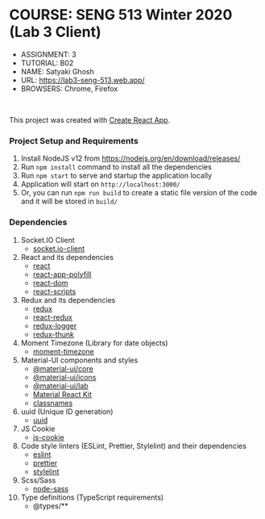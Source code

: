 # COURSE: SENG 513 Winter 2020 (Lab 3 Client)

- ASSIGNMENT: 3
- TUTORIAL: B02
- NAME: Satyaki Ghosh
- URL: https://lab3-seng-513.web.app/
- BROWSERS: Chrome, Firefox

<br />

This project was created with [Create React App](https://github.com/facebook/create-react-app).

### Project Setup and Requirements

1. Install NodeJS v12 from https://nodejs.org/en/download/releases/
1. Run `npm install` command to install all the dependencies
1. Run `npm start` to serve and startup the application locally
1. Application will start on `http://localhost:3000/`
1. Or, you can run `npm run build` to create a static file version of the code and it will be stored in `build/`

### Dependencies

1. Socket.IO Client
   - [socket.io-client](https://www.npmjs.com/package/socket.io-client)
1. React and its dependencies
   - [react](https://www.npmjs.com/package/react)
   - [react-app-polyfill](https://www.npmjs.com/package/react-app-polyfill)
   - [react-dom](https://www.npmjs.com/package/react-dom)
   - [react-scripts](https://www.npmjs.com/package/react-scripts)
1. Redux and its dependencies
   - [redux](https://www.npmjs.com/package/redux)
   - [react-redux](https://www.npmjs.com/package/react-redux)
   - [redux-logger](https://www.npmjs.com/package/redux-logger)
   - [redux-thunk](https://www.npmjs.com/package/redux-thunk)
1. Moment Timezone (Library for date objects)
   - [moment-timezone](https://www.npmjs.com/package/moment-timezone)
1. Material-UI components and styles
   - [@material-ui/core](https://www.npmjs.com/package/@material-ui/core)
   - [@material-ui/icons](https://www.npmjs.com/package/@material-ui/icons)
   - [@material-ui/lab](https://www.npmjs.com/package/@material-ui/lab)
   - [Material React Kit](https://demos.creative-tim.com/material-kit-react/#/documentation/tutorial)
   - [classnames](https://www.npmjs.com/package/classnames)
1. uuid (Unique ID generation)
   - [uuid](https://www.npmjs.com/package/uuid)
1. JS Cookie
   - [js-cookie](https://www.npmjs.com/package/js-cookie)
1. Code style linters (ESLint, Prettier, Stylelint) and their dependencies
   - [eslint](https://www.npmjs.com/package/eslint)
   - [prettier](https://www.npmjs.com/package/prettier)
   - [stylelint](https://www.npmjs.com/package/stylelint)
1. Scss/Sass
   - [node-sass](https://www.npmjs.com/package/node-sass)
1. Type definitions (TypeScript requirements)
   - @types/\*\*
